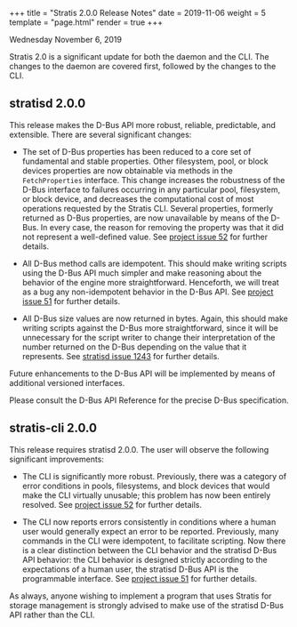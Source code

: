 +++
title = "Stratis 2.0.0 Release Notes"
date = 2019-11-06
weight = 5
template = "page.html"
render = true
+++

Wednesday November 6, 2019

Stratis 2.0 is a significant update for both the daemon and the CLI. The
changes to the daemon are covered first, followed by the changes to the
CLI.

stratisd 2.0.0
--------------

This release makes the D-Bus API more robust, reliable, predictable, and
extensible. There are several significant changes:

* The set of D-Bus properties has been reduced to a core set of fundamental
and stable properties. Other filesystem, pool, or block devices properties are
now obtainable via methods in the `FetchProperties` interface. This change
increases the robustness of the D-Bus interface to failures occurring in any
particular pool, filesystem, or block device, and decreases the computational
cost of most operations requested by the Stratis CLI. Several properties,
formerly returned as D-Bus properties, are now unavailable by means of the
D-Bus. In every case, the reason for removing the property was that it did not
represent a well-defined value. See [project issue 52] for further details.

* All D-Bus method calls are idempotent. This should make writing scripts
using the D-Bus API much simpler and make reasoning about the behavior
of the engine more straightforward. Henceforth, we will treat as a bug any
non-idempotent behavior in the D-Bus API. See [project issue 51] for further
details.

* All D-Bus size values are now returned in bytes. Again, this should make
writing scripts against the D-Bus more straightforward, since it will be
unnecessary for the script writer to change their interpretation of the number
returned on the D-Bus depending on the value that it represents. See
[stratisd issue 1243] for further details.

Future enhancements to the D-Bus API will be implemented by means of
additional versioned interfaces.

Please consult the D-Bus API Reference for the precise D-Bus specification.


stratis-cli 2.0.0
-----------------
This release requires stratisd 2.0.0. The user will observe the following
significant improvements:

* The CLI is significantly more robust. Previously, there was a category of
error conditions in pools, filesystems, and block devices that would make the
CLI virtually unusable; this problem has now been entirely resolved. See
[project issue 52] for further details.

* The CLI now reports errors consistently in conditions where a human user
would generally expect an error to be reported. Previously, many commands in
the CLI were idempotent, to facilitate scripting. Now there is a clear
distinction between the CLI behavior and the stratisd D-Bus API behavior: the
CLI behavior is designed strictly according to the expectations of a human
user, the stratisd D-Bus API is the programmable interface. See
[project issue 51] for further details.

As always, anyone wishing to implement a program that uses Stratis for
storage management is strongly advised to make use of the stratisd D-Bus API
rather than the CLI.


<!-- more -->

[project issue 51]: https://github.com/stratis-storage/project/issues/51
[project issue 52]: https://github.com/stratis-storage/project/issues/52
[stratisd issue 1243]: https://github.com/stratis-storage/stratisd/issues/1243
